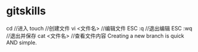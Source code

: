 # gitskills
cd //进入
touch <filename> //创建文件
vi <文件名>  //编辑文件
ESC :q //退出编辑
ESC :wq //退出并保存
cat <文件名>  //查看文件内容
Creating a new branch is quick AND simple.
